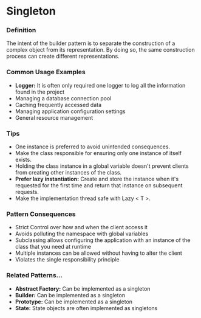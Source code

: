 # Singleton
### Definition
The intent of the builder pattern is to separate the construction of a complex
object from its representation. By doing so, the same construction process
can create different representations.
### Common Usage Examples
- **Logger:** It is often only required one logger to log all the information
  found in the project
- Managing a database connection pool
- Caching frequently accessed data
- Managing application configuration settings
- General resource management
### Tips
- One instance is preferred to avoid unintended consequences.
- Make the class responsible for ensuring only one instance of itself exists.
- Holding the class instance in a global variable doesn't prevent clients from
  creating other instances of the class.
- **Prefer lazy instantiation:** Create and store the instance when it's
  requested for the first time and return that instance on subsequent requests.
- Make the implementation thread safe with Lazy < T >.
### Pattern Consequences
- Strict Control over how and when the client access it
- Avoids polluting the namespace with global variables
- Subclassing allows configuring the application with an instance of the class
  that you need at runtime
- Multiple instances can be allowed without having to alter the client
- Violates the single responsibility principle
### Related Patterns...
- **Abstract Factory:** Can be implemented as a singleton
- **Builder:** Can be implemented as a singleton
- **Prototype:** Can be implemented as a singleton
- **State:** State objects are often implemented as singletons